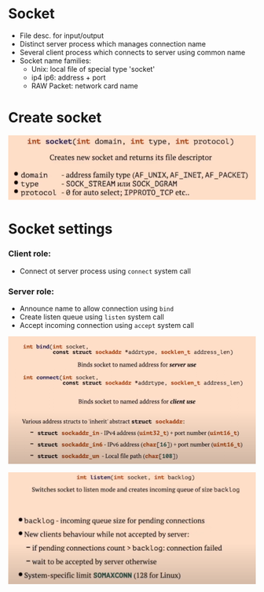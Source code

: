 # Socket

* File desc. for input/output
* Distinct server process which manages connection name
* Several client process which connects to server using common name
* Socket name families:
  * Unix: local file of special type 'socket'
  * ip4 ip6: address + port
  * RAW Packet: network card name

# Create socket

![1758277891302](images/theory/1758277891302.png)


# Socket settings

### Client role:

* Connect ot server process using `connect` system call

### Server role:

* Announce name to allow connection using `bind`
* Create listen queue using `listen` system call
* Accept incoming connection using `accept` system call

![1758278538790](images/theory/1758278538790.png)

![1758278692801](images/theory/1758278692801.png)
